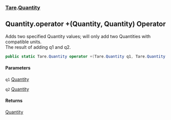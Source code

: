 ### [Tare](Tare.md 'Tare').[Quantity](Tare.Quantity.md 'Tare.Quantity')

## Quantity.operator +(Quantity, Quantity) Operator

Adds two specified Quantity values; will only add two Quantities with compatible units.  
<returns>The result of adding q1 and q2.</returns>

```csharp
public static Tare.Quantity operator +(Tare.Quantity q1, Tare.Quantity q2);
```
#### Parameters

<a name='Tare.Quantity.op_Addition(Tare.Quantity,Tare.Quantity).q1'></a>

`q1` [Quantity](Tare.Quantity.md 'Tare.Quantity')

<a name='Tare.Quantity.op_Addition(Tare.Quantity,Tare.Quantity).q2'></a>

`q2` [Quantity](Tare.Quantity.md 'Tare.Quantity')

#### Returns
[Quantity](Tare.Quantity.md 'Tare.Quantity')